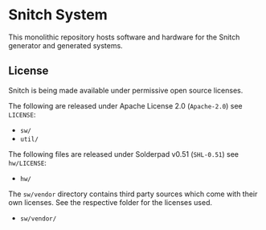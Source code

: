 # Snitch System

This monolithic repository hosts software and hardware for the Snitch generator and generated systems.

## License

Snitch is being made available under permissive open source licenses.

The following are released under Apache License 2.0 (`Apache-2.0`) see `LICENSE`:

- `sw/`
- `util/`

The following files are released under Solderpad v0.51 (`SHL-0.51`) see `hw/LICENSE`:

- `hw/`

The `sw/vendor` directory contains third party sources which come with their own
licenses. See the respective folder for the licenses used.

- `sw/vendor/`
